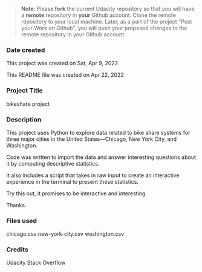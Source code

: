 >**Note**: Please **fork** the current Udacity repository so that you will have a **remote** repository in **your** Github account. Clone the remote repository to your local machine. Later, as a part of the project "Post your Work on Github", you will push your proposed changes to the remote repository in your Github account.

### Date created
This project was created on Sat, Apr 9, 2022

This README file was created on Apr 22, 2022

### Project Title
bikeshare project

### Description
This project uses Python to explore data related to bike share systems for three major cities in the United States—Chicago, New York City, and Washington.

Code was written to import the data and answer interesting questions about it by computing descriptive statistics.

It also includes a script that takes in raw input to create an interactive experience in the terminal to present these statistics.

Try this out, it promises to be interactive and interesting.

Thanks.

### Files used
chicago.csv
new-york-city.csv
washington.csv

### Credits
Udacity
Stack Overflow
